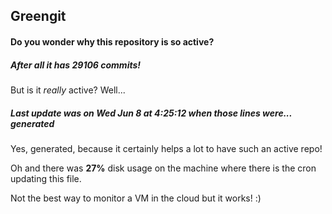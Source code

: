 ## Greengit

#### Do you wonder why this repository is so active?

##### After all it has 29106 commits!

But is it *really* active? Well...

##### Last update was on Wed Jun 8 at 4:25:12 when those lines were... generated

Yes, generated, because it certainly helps a lot to have such an active repo!

Oh and there was **27%** disk usage on the machine
where there is the cron updating this file.

Not the best way to monitor a VM in the cloud but it works! :)
